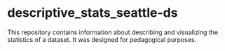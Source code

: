 # descriptive_stats_seattle-ds

This repository contains information about describing and visualizing the statistics of a dataset. It was designed for pedagogical purposes.
